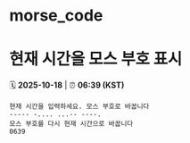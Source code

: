 # morse_code
# 현재 시간을 모스 부호 표시
<!-- MORSE_TIME_START -->
🗓️ **2025-10-18** | ⏰ **06:39 (KST)**

```
현재 시간을 입력하세요. 모스 부호로 바꿉니다
----- -.... ...-- ----.
모스 부호를 다시 현재 시간으로 바꿉니다
0639
```
<!-- MORSE_TIME_END -->
